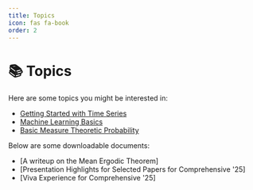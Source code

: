 ```yaml
---
title: Topics
icon: fas fa-book
order: 2
---
```


# 📚 Topics

Here are some topics you might be interested in:

- [Getting Started with Time Series](/topics/time-series/)
- [Machine Learning Basics](/topics/machine-learning/)
- [Basic Measure Theoretic Probability](/topics/probability/)

Below are some downloadable documents:

- [A writeup on the Mean Ergodic Theorem]
- [Presentation Highlights for Selected Papers for Comprehensive '25]
- [Viva Experience for Comprehensive '25]


